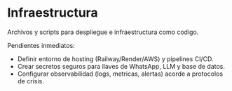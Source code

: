 # Infraestructura

Archivos y scripts para despliegue e infraestructura como codigo.

Pendientes inmediatos:

- Definir entorno de hosting (Railway/Render/AWS) y pipelines CI/CD.
- Crear secretos seguros para llaves de WhatsApp, LLM y base de datos.
- Configurar observabilidad (logs, metricas, alertas) acorde a protocolos de crisis.
